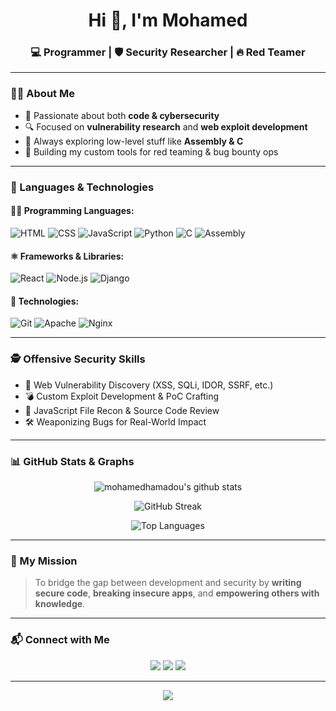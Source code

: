 <h1 align="center">Hi 👋, I'm Mohamed</h1>
<h3 align="center">💻 Programmer | 🛡️ Security Researcher | 🔥 Red Teamer</h3>

---

### 👨‍💻 About Me
- 🧠 Passionate about both **code & cybersecurity**
- 🔍 Focused on **vulnerability research** and **web exploit development**
- 🧬 Always exploring low-level stuff like **Assembly & C**
- 🧪 Building my custom tools for red teaming & bug bounty ops

---

### 🧰 Languages & Technologies

#### 👨‍💻 Programming Languages:
![HTML](https://img.shields.io/badge/-HTML-E34F26?style=flat-square&logo=html5&logoColor=white)
![CSS](https://img.shields.io/badge/-CSS-1572B6?style=flat-square&logo=css3)
![JavaScript](https://img.shields.io/badge/-JavaScript-F7DF1E?style=flat-square&logo=javascript&logoColor=black)
![Python](https://img.shields.io/badge/-Python-3776AB?style=flat-square&logo=python)
![C](https://img.shields.io/badge/-C-00599C?style=flat-square&logo=c)
![Assembly](https://img.shields.io/badge/-Assembly-6E4C13?style=flat-square&logo=hackthebox&logoColor=white)

#### ⚛️ Frameworks & Libraries:
![React](https://img.shields.io/badge/-React-20232A?style=flat-square&logo=react)
![Node.js](https://img.shields.io/badge/-Node.js-339933?style=flat-square&logo=nodedotjs)
![Django](https://img.shields.io/badge/-Django-092E20?style=flat-square&logo=django)

#### 🚀 Technologies:
![Git](https://img.shields.io/badge/-Git-F05032?style=flat-square&logo=git)
![Apache](https://img.shields.io/badge/-Apache-D22128?style=flat-square&logo=apache)
![Nginx](https://img.shields.io/badge/-Nginx-009639?style=flat-square&logo=nginx)

---

### 🕵️ Offensive Security Skills

- 🔎 Web Vulnerability Discovery (XSS, SQLi, IDOR, SSRF, etc.)
- 💣 Custom Exploit Development & PoC Crafting
- 📂 JavaScript File Recon & Source Code Review
- 🛠️ Weaponizing Bugs for Real-World Impact

---

### 📊 GitHub Stats & Graphs

<p align="center">
  <img src="https://github-readme-stats.vercel.app/api?username=z0enix&show_icons=true&theme=radical&count_private=true" alt="mohamedhamadou's github stats"/>
</p>

<p align="center">
  <img src="https://github-readme-streak-stats.herokuapp.com/?user=z0enix&theme=radical" alt="GitHub Streak" />
</p>

<p align="center">
  <img src="https://github-readme-stats.vercel.app/api/top-langs/?username=z0enix&layout=compact&theme=radical" alt="Top Languages"/>
</p>

---

### 🚀 My Mission
> To bridge the gap between development and security by **writing secure code**, **breaking insecure apps**, and **empowering others with knowledge**.

---

### 📬 Connect with Me

<p align="center">
  <a href="https://github.com/z0enix"><img src="https://img.shields.io/badge/GitHub-%2312100E.svg?&style=for-the-badge&logo=github&logoColor=white"/></a>
  <a href="mailto:mohamedhamadouz5ro@gmail.com"><img src="https://img.shields.io/badge/Email-D14836?style=for-the-badge&logo=gmail&logoColor=white"/></a>
  <a href="https://t.me/ze0_nix"><img src="https://img.shields.io/badge/Telegram-2CA5E0?style=for-the-badge&logo=telegram&logoColor=white"/></a>
</p>

---

<p align="center">
  <img src="https://readme-typing-svg.herokuapp.com?font=Fira+Code&size=24&pause=1000&color=F75C7E&center=true&vCenter=true&width=435&lines=Programming+%F0%9F%92%BB;Exploiting+%F0%9F%94%A5;Red+Teaming+%F0%9F%9B%A1%EF%B8%8F;Securing+the+web+%F0%9F%94%91" />
</p>
